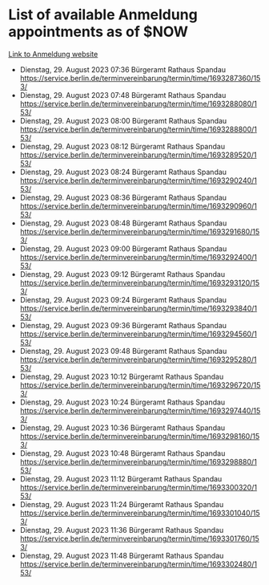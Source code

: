# List of available Anmeldung appointments as of $NOW
[Link to Anmeldung website](https://service.berlin.de/terminvereinbarung/termin/tag.php?termin=1&anliegen[]=120686&dienstleisterlist=122210,122217,327316,122219,327312,122227,327314,122231,327346,122243,327348,122254,122252,329742,122260,329745,122262,329748,122271,327278,122273,327274,122277,327276,330436,122280,327294,122282,327290,122284,327292,122291,327270,122285,327266,122286,327264,122296,327268,150230,329760,122297,327286,122294,327284,122312,329763,122314,329775,122304,327330,122311,327334,122309,327332,317869,122281,327352,122279,329772,122283,122276,327324,122274,327326,122267,329766,122246,327318,122251,327320,122257,327322,122208,327298,122226,327300&herkunft=http%3A%2F%2Fservice.berlin.de%2Fdienstleistung%2F120686%2F)
- Dienstag, 29. August 2023 07:36 Bürgeramt Rathaus Spandau https://service.berlin.de/terminvereinbarung/termin/time/1693287360/153/
- Dienstag, 29. August 2023 07:48 Bürgeramt Rathaus Spandau https://service.berlin.de/terminvereinbarung/termin/time/1693288080/153/
- Dienstag, 29. August 2023 08:00 Bürgeramt Rathaus Spandau https://service.berlin.de/terminvereinbarung/termin/time/1693288800/153/
- Dienstag, 29. August 2023 08:12 Bürgeramt Rathaus Spandau https://service.berlin.de/terminvereinbarung/termin/time/1693289520/153/
- Dienstag, 29. August 2023 08:24 Bürgeramt Rathaus Spandau https://service.berlin.de/terminvereinbarung/termin/time/1693290240/153/
- Dienstag, 29. August 2023 08:36 Bürgeramt Rathaus Spandau https://service.berlin.de/terminvereinbarung/termin/time/1693290960/153/
- Dienstag, 29. August 2023 08:48 Bürgeramt Rathaus Spandau https://service.berlin.de/terminvereinbarung/termin/time/1693291680/153/
- Dienstag, 29. August 2023 09:00 Bürgeramt Rathaus Spandau https://service.berlin.de/terminvereinbarung/termin/time/1693292400/153/
- Dienstag, 29. August 2023 09:12 Bürgeramt Rathaus Spandau https://service.berlin.de/terminvereinbarung/termin/time/1693293120/153/
- Dienstag, 29. August 2023 09:24 Bürgeramt Rathaus Spandau https://service.berlin.de/terminvereinbarung/termin/time/1693293840/153/
- Dienstag, 29. August 2023 09:36 Bürgeramt Rathaus Spandau https://service.berlin.de/terminvereinbarung/termin/time/1693294560/153/
- Dienstag, 29. August 2023 09:48 Bürgeramt Rathaus Spandau https://service.berlin.de/terminvereinbarung/termin/time/1693295280/153/
- Dienstag, 29. August 2023 10:12 Bürgeramt Rathaus Spandau https://service.berlin.de/terminvereinbarung/termin/time/1693296720/153/
- Dienstag, 29. August 2023 10:24 Bürgeramt Rathaus Spandau https://service.berlin.de/terminvereinbarung/termin/time/1693297440/153/
- Dienstag, 29. August 2023 10:36 Bürgeramt Rathaus Spandau https://service.berlin.de/terminvereinbarung/termin/time/1693298160/153/
- Dienstag, 29. August 2023 10:48 Bürgeramt Rathaus Spandau https://service.berlin.de/terminvereinbarung/termin/time/1693298880/153/
- Dienstag, 29. August 2023 11:12 Bürgeramt Rathaus Spandau https://service.berlin.de/terminvereinbarung/termin/time/1693300320/153/
- Dienstag, 29. August 2023 11:24 Bürgeramt Rathaus Spandau https://service.berlin.de/terminvereinbarung/termin/time/1693301040/153/
- Dienstag, 29. August 2023 11:36 Bürgeramt Rathaus Spandau https://service.berlin.de/terminvereinbarung/termin/time/1693301760/153/
- Dienstag, 29. August 2023 11:48 Bürgeramt Rathaus Spandau https://service.berlin.de/terminvereinbarung/termin/time/1693302480/153/
